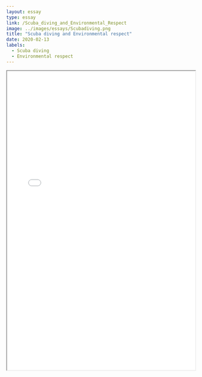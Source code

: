 ```yaml
---
layout: essay
type: essay
link: /Scuba_diving_and_Environmental_Respect
image: ../images/essays/Scubadiving.png
title: "Scuba diving and Environmental respect"
date: 2020-02-13
labels:
  - Scuba diving
  - Environmental respect
---
```


<iframe src="../images/essays/Scubadiving.pdf" width="100%" height="800">

